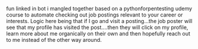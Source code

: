 fun linked in bot i mangled together based on a pythonforpentesting udemy course to automate checking out job postings relevant to your career or interests. Logic here being that if I go and visit a posting...the job poster will see that my profile has visited the post....then they will click on my profile, learn more about me organically on their own and then hopefully reach out to me instead of the other way around.
